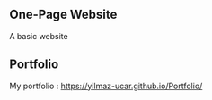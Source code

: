 ## One-Page Website
A basic website

## Portfolio
My portfolio : https://yilmaz-ucar.github.io/Portfolio/
